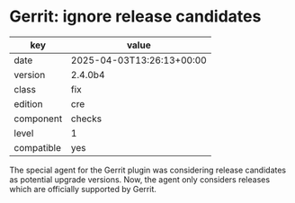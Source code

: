 [//]: # (werk v2)
# Gerrit: ignore release candidates

key        | value
---------- | ---
date       | 2025-04-03T13:26:13+00:00
version    | 2.4.0b4
class      | fix
edition    | cre
component  | checks
level      | 1
compatible | yes

The special agent for the Gerrit plugin was considering release candidates as
potential upgrade versions. Now, the agent only considers releases which are
officially supported by Gerrit.

